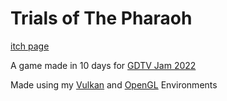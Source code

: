 # Trials of The Pharaoh
[itch page](https://noamzeise.itch.io/pharaoh-trials)

A game made in 10 days for [GDTV Jam 2022](https://itch.io/jam/gamedevtv-jam-2022)

Made using my [Vulkan](https://github.com/NoamZeise/Vulkan-Environment) and [OpenGL](https://github.com/NoamZeise/OpenGL-Environment) Environments
